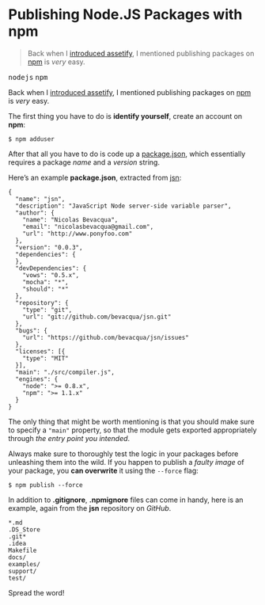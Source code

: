 <h1>Publishing Node.JS Packages with npm</h1>

<blockquote><p>Back when I <a href="https://ponyfoo.com/2013/01/18/asset-management-in-node">introduced assetify</a>, I mentioned publishing packages on <a href="https://npmjs.org/" target="_blank">npm</a> is <em>very</em> easy.</p></blockquote>

<div><kbd>nodejs</kbd> <kbd>npm</kbd></div>

<div><p>Back when I <a href="https://ponyfoo.com/2013/01/18/asset-management-in-node">introduced assetify</a>, I mentioned publishing packages on <a href="https://npmjs.org/" target="_blank">npm</a> is <em>very</em> easy.</p></div>

<div></div>

<div></div>

<div><p>The first thing you have to do is <strong>identify yourself</strong>, create an account on <strong>npm</strong>:</p> <pre class="md-code-block"><code class="md-code md-lang-bash">$ npm adduser
</code></pre> <p>After that all you have to do is code up a <a href="https://npmjs.org/doc/developers.html" target="_blank" aria-label="package.json specs">package.json</a>, which essentially requires a package <em>name</em> and a <em>version</em> string.</p> <p>Here&#x2019;s an example <strong>package.json</strong>, extracted from <a href="https://github.com/bevacqua/jsn" target="_blank" aria-label="JSN on GitHub">jsn</a>:</p> <pre class="md-code-block"><code class="md-code md-lang-json">{
  &quot;<span class="md-code-attribute">name</span>&quot;: <span class="md-code-value"><span class="md-code-string">&quot;jsn&quot;</span></span>,
  &quot;<span class="md-code-attribute">description</span>&quot;: <span class="md-code-value"><span class="md-code-string">&quot;JavaScript Node server-side variable parser&quot;</span></span>,
  &quot;<span class="md-code-attribute">author</span>&quot;: <span class="md-code-value">{
    &quot;<span class="md-code-attribute">name</span>&quot;: <span class="md-code-value"><span class="md-code-string">&quot;Nicolas Bevacqua&quot;</span></span>,
    &quot;<span class="md-code-attribute">email</span>&quot;: <span class="md-code-value"><span class="md-code-string">&quot;nicolasbevacqua@gmail.com&quot;</span></span>,
    &quot;<span class="md-code-attribute">url</span>&quot;: <span class="md-code-value"><span class="md-code-string">&quot;http://www.ponyfoo.com&quot;</span>
  </span>}</span>,
  &quot;<span class="md-code-attribute">version</span>&quot;: <span class="md-code-value"><span class="md-code-string">&quot;0.0.3&quot;</span></span>,
  &quot;<span class="md-code-attribute">dependencies</span>&quot;: <span class="md-code-value">{
  }</span>,
  &quot;<span class="md-code-attribute">devDependencies</span>&quot;: <span class="md-code-value">{
    &quot;<span class="md-code-attribute">vows</span>&quot;: <span class="md-code-value"><span class="md-code-string">&quot;0.5.x&quot;</span></span>,
    &quot;<span class="md-code-attribute">mocha</span>&quot;: <span class="md-code-value"><span class="md-code-string">&quot;*&quot;</span></span>,
    &quot;<span class="md-code-attribute">should</span>&quot;: <span class="md-code-value"><span class="md-code-string">&quot;*&quot;</span>
  </span>}</span>,
  &quot;<span class="md-code-attribute">repository</span>&quot;: <span class="md-code-value">{
    &quot;<span class="md-code-attribute">type</span>&quot;: <span class="md-code-value"><span class="md-code-string">&quot;git&quot;</span></span>,
    &quot;<span class="md-code-attribute">url</span>&quot;: <span class="md-code-value"><span class="md-code-string">&quot;git://github.com/bevacqua/jsn.git&quot;</span>
  </span>}</span>,
  &quot;<span class="md-code-attribute">bugs</span>&quot;: <span class="md-code-value">{
    &quot;<span class="md-code-attribute">url</span>&quot;: <span class="md-code-value"><span class="md-code-string">&quot;https://github.com/bevacqua/jsn/issues&quot;</span>
  </span>}</span>,
  &quot;<span class="md-code-attribute">licenses</span>&quot;: <span class="md-code-value">[{
    &quot;<span class="md-code-attribute">type</span>&quot;: <span class="md-code-value"><span class="md-code-string">&quot;MIT&quot;</span>
  </span>}]</span>,
  &quot;<span class="md-code-attribute">main</span>&quot;: <span class="md-code-value"><span class="md-code-string">&quot;./src/compiler.js&quot;</span></span>,
  &quot;<span class="md-code-attribute">engines</span>&quot;: <span class="md-code-value">{
    &quot;<span class="md-code-attribute">node</span>&quot;: <span class="md-code-value"><span class="md-code-string">&quot;&gt;= 0.8.x&quot;</span></span>,
    &quot;<span class="md-code-attribute">npm</span>&quot;: <span class="md-code-value"><span class="md-code-string">&quot;&gt;= 1.1.x&quot;</span>
  </span>}
</span>}
</code></pre> <p>The only thing that might be worth mentioning is that you should make sure to specify a <code class="md-code md-code-inline">&quot;main&quot;</code> property, so that the module gets exported appropriately through <em>the entry point you intended</em>.</p> <p>Always make sure to thoroughly test the logic in your packages before unleashing them into the wild. If you happen to publish a <em>faulty image</em> of your package, you <strong>can overwrite</strong> it using the <code class="md-code md-code-inline">--force</code> flag:</p> <pre class="md-code-block"><code class="md-code md-lang-bash">$ npm publish --force
</code></pre> <p>In addition to <strong>.gitignore</strong>, <strong>.npmignore</strong> files can come in handy, here is an example, again from the <strong>jsn</strong> repository on <em>GitHub</em>.</p> <pre class="md-code-block"><code class="md-code">*.md
.DS_Store
.git*
.idea
Makefile
docs/
examples/
support/
test/
</code></pre> <p>Spread the word!</p></div>
